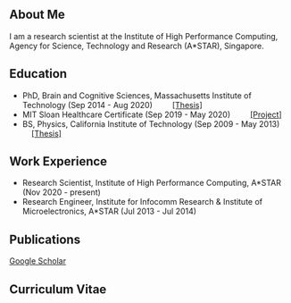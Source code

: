 ## About Me
I am a research scientist at the Institute of High Performance Computing, Agency for Science, Technology and Research (A\*STAR), Singapore.

## Education
- PhD, Brain and Cognitive Sciences, Massachusetts Institute of Technology (Sep 2014 - Aug 2020) &nbsp; &nbsp; &nbsp; &nbsp; [\[Thesis\]](https://dspace.mit.edu/handle/1721.1/129230)
- MIT Sloan Healthcare Certificate (Sep 2019 - May 2020) &nbsp; &nbsp; &nbsp; &nbsp; [\[Project\]](https://mitsloan.mit.edu/sites/default/files/inline-files/H-Lab%202019%20-%20Boston%20Medical%20Center%20poster.pdf)
- BS, Physics, California Institute of Technology (Sep 2009 - May 2013) &nbsp; &nbsp; &nbsp; &nbsp; [\[Thesis\]](https://thesis.library.caltech.edu/10705/)

## Work Experience
- Research Scientist, Institute of High Performance Computing, A\*STAR (Nov 2020 - present)
- Research Engineer, Institute for Infocomm Research & Institute of Microelectronics, A\*STAR (Jul 2013 - Jul 2014)

## Publications
[Google Scholar](https://scholar.google.com/citations?hl=en&user=r9zzv4EAAAAJ)

## Curriculum Vitae

